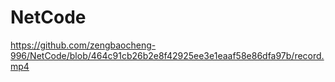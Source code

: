 # NetCode
https://github.com/zengbaocheng-996/NetCode/blob/464c91cb26b2e8f42925ee3e1eaaf58e86dfa97b/record.mp4
